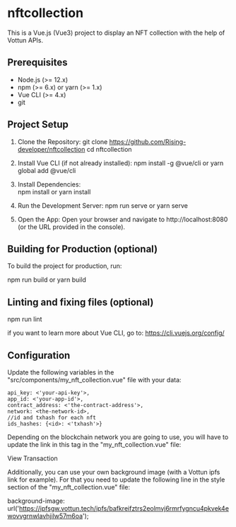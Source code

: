 # nftcollection

This is a Vue.js (Vue3) project to display an NFT collection with the help of Vottun APIs.

## Prerequisites

- Node.js (>= 12.x)
- npm (>= 6.x) or yarn (>= 1.x)
- Vue CLI (>= 4.x)
- git

## Project Setup

1. Clone the Repository:
   git clone https://github.com/Rising-developer/nftcollection
   cd nftcollection

2. Install Vue CLI (if not already installed):
   npm install -g @vue/cli
   or
   yarn global add @vue/cli

4. Install Dependencies:      
   npm install
   or
   yarn install

5. Run the Development Server:
   npm run serve
   or
   yarn serve

6. Open the App:
   Open your browser and navigate to http://localhost:8080 (or the URL provided in the console).

## Building for Production (optional)

To build the project for production, run:

   npm run build
   or
   yarn build

## Linting and fixing files (optional)
   npm run lint

if you want to learn more about Vue CLI, go to: https://cli.vuejs.org/config/

## Configuration

Update the following variables in the "src/components/my_nft_collection.vue" file with your data:

    api_key: <'your-api-key'>,
    app_id: <'your-app-id'>,
    contract_address: <'the-contract-address'>,
    network: <the-network-id>,
    //id and txhash for each nft
    ids_hashes: {<id>: <'txhash'>}

Depending on the blockchain network you are going to use, you will have to update the link in this tag in the "my_nft_collection.vue" file:

 <a :href="`https://amoy.polygonscan.com/tx/${nftItem.txhash}`" target="_blank">View Transaction</a>

Additionally, you can use your own background image (with a Vottun ipfs link for example). For that you need to update the following line in the style section of the "my_nft_collection.vue" file:

   background-image: url('https://ipfsgw.vottun.tech/ipfs/bafkreifztrs2eolmvj6rmrfygncu4pkvek4ewovvgrnwlavhjilw57m6oa');
